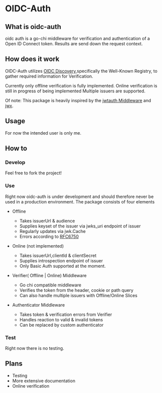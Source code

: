 # OIDC-Auth

## What is oidc-auth

oidc auth is a go-chi middleware for verification and authentication of a Open ID Connect token. Results are send down the request context.

## How does it work

OIDC-Auth utilizes [OIDC Discovery](https://openid.net/specs/openid-connect-discovery-1_0.html#WellKnownRegistry),specifically the Well-Known Registry, to gather required information for Verification.

Currently only offline verification is fully implemented. Online verification is still in progress of being implemented
Multiple issuers are supported.

Of note: This package is heavily inspired by the [jwtauth Middleware](https://github.com/go-chi/jwtauth) and [jwx](https://github.com/lestrrat-go/jwx/).

## Usage

For now the intended user is only me.

## How to

### Develop

Feel free to fork the project!

### Use

Right now oidc-auth is under development and should therefore never be used in a production environment.
The package consists of four elements

-   Offline
    -   Takes issuerUrl & audience
    -   Supplies keyset of the issuer via jwks_uri endpoint of issuer
    -   Regularly updates via jwk.Cache
    -   Errors according to [RFC6750](https://www.rfc-editor.org/rfc/rfc6750#section-3.1)
-   Online (not implemented)

    -   Takes issuerUrl,clientId & clientSecret
    -   Supplies introspection endpoint of issuer
    -   Only Basic Auth supported at the moment.

-   Verifier( Offline | Online) Middleware

    -   Go chi compatible middleware
    -   Verifies the token from the header, cookie or path query
    -   Can also handle multiple issuers with Offline/Online Slices

-   Authenticator Middleware
    -   Takes token & verification errors from Verifier
    -   Handles reaction to valid & invalid tokens
    -   Can be replaced by custom authenticator

### Test

Right now there is no testing.

## Plans

-   Testing
-   More extensive documentation
-   Online verification

